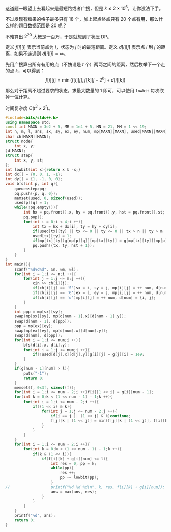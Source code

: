 这道题一眼望上去看起来是最短路或者广搜，但是 $k\le 2\times 10^6$，让你没法下手。

不过发现有糖果的格子最多只有 $18$ 个，加上起点终点只有 $20$ 个点有用，那么什么样的题目数据范围是 $20$ 呢？

不难算出 $2^{20}$ 大概是一百万，于是就想到了状压 DP。

定义 $f[i][j]$ 表示当前点为 $i$，状态为 $j$ 时的最短距离。定义 $d[i][j]$ 表示点 $i$ 到 $j$ 的距离，如果不连通则 $d[i][j]=\infty$。

先用广搜算出所有有用的点（不妨设是 $t$ 个）两两之间的距离，然后枚举下一个走的点 $k$，可以得到： 
$$f[i][j]=\min(f[i][j],f[k][j-2^k]+d[i][k])$$

那么对于距离不超过要求的状态，求最大数量的 $1$ 即可，可以使用 `lowbit` 每次砍掉一位计算。

时间复杂度 $O(t^2\times 2^t)$。
```cpp
#include<bits/stdc++.h>
using namespace std;
const int MAXN = 3e2 + 5, MR = 1e4 + 5, MN = 21, MM = 1 << 19;
int n, m, l, ans, sx, sy, ex, ey, num, mp[MAXN][MAXN], used[MAXN][MAXN], g[MN][MN], f[MN][MM];
char ch[MAXN][MAXN];
struct node{
	int x, y;
}d[MAXN];
struct step{
	int x, y, st;
};
int lowbit(int x){return x & -x;}
int dx[] = {0, 0, 1, -1};
int dy[] = {1, -1, 0, 0};
void bfs(int p, int q){
	queue<step>pq;
	pq.push({p, q, 0});
	memset(used, 0, sizeof(used));
	used[p][q] = 1;
	while(!pq.empty()){
		int hx = pq.front().x, hy = pq.front().y, hst = pq.front().st;
		pq.pop();
		for(int i = 0;i < 4;i ++){
			int tx = hx + dx[i], ty = hy + dy[i];
			if(used[tx][ty] || tx <= 0 || ty <= 0 || tx > n || ty > m || ch[tx][ty] == '#')continue;
			used[tx][ty] = 1;
			if(mp[tx][ty])g[mp[p][q]][mp[tx][ty]] = g[mp[tx][ty]][mp[p][q]] = hst + 1;
			pq.push({tx, ty, hst + 1});
		}
	}
}
int main(){
	scanf("%d%d%d", &n, &m, &l);
	for(int i = 1;i <= n;i ++){
		for(int j = 1;j <= m;j ++){
			cin >> ch[i][j];
			if(ch[i][j] == 'S')sx = i, sy = j, mp[i][j] = ++ num, d[num] = {i, j};
			if(ch[i][j] == 'G')ex = i, ey = j, mp[i][j] = ++ num, d[num] = {i, j};
			if(ch[i][j] == 'o')mp[i][j] = ++ num, d[num] = {i, j};
		}
	}
	int ppp = mp[sx][sy];
	swap(mp[sx][sy], mp[d[num - 1].x][d[num - 1].y]);
	swap(d[num - 1], d[ppp]);
	ppp = mp[ex][ey];
	swap(mp[ex][ey], mp[d[num].x][d[num].y]);
	swap(d[num], d[ppp]);
	for(int i = 1;i <= num;i ++){
		bfs(d[i].x, d[i].y);
		for(int j = 1;j <= num;j ++){
			if(!used[d[j].x][d[j].y])g[i][j] = g[j][i] = 1e9;
		}
	}
	if(g[num - 1][num] > l){
		puts("-1");
		return 0;
	}
	memset(f, 0x3f, sizeof(f));
	for(int i = 1;i <= num - 2;i ++)f[i][1 << i] = g[i][num - 1];
	for(int k = 0;k < (1 << num - 1) - 1;k ++){
		for(int i = 1;i <= num - 2;i ++){
			if((1 << i) & k){
				for(int j = 1;j <= num - 2;j ++){
					if(i == j || (1 << j) & k)continue;
					f[j][k | (1 << j)] = min(f[j][k | (1 << j)], f[i][k] + g[i][j]);
				}
			}
		}
	}
	for(int i = 1;i <= num - 2;i ++){
		for(int k = 0;k < (1 << num - 1) - 1;k ++){
			if(k & (1 << i)){
				if(f[i][k] + g[i][num] <= l){
					int res = 0, pp = k;
					while(pp){
						res ++;
						pp -= lowbit(pp);
					}
//					printf("%d %d %d\n", k, res, f[i][k] + g[i][num]);
					ans = max(ans, res);
				}
			}
		}
	}
	printf("%d", ans);
	return 0;
}
```
